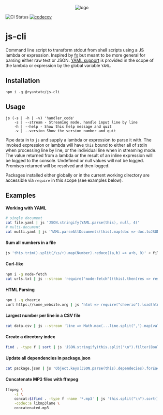 <p align="center">
<img src="https://flat.badgen.net/badge/JS/CLI/blue?icon=terminal&scale=15" alt="logo"/>
</p>

![CI Status](https://github.com/ryantate13/js-cli/actions/workflows/cd.yaml/badge.svg) [![codecov](https://codecov.io/gh/ryantate13/js-cli/branch/master/graph/badge.svg?token=Y0ML1BR16Z)](https://codecov.io/gh/ryantate13/js-cli)


# js-cli

Command line script to transform stdout from shell scripts using a JS lambda or expression. Inspired by [fx](https://github.com/antonmedv/fx) but meant to be more general for parsing either raw text or JSON. [YAML support](https://www.npmjs.com/package/yaml) is provided in the scope of the lambda or expression by the global variable `YAML`.

## Installation

```shell script
npm i -g @ryantate/js-cli
```

## Usage

```shell script
js (-s | -h | -v) 'handler_code'
    -s | --stream - Streaming mode, handle input line by line
    -h | --help - Show this help message and quit
    -v | --version Show the version number and quit
```

Pipe data in to `js` and supply a lambda or expression to parse it with. The invoked expression or lambda will have `this` bound to either all of stdin when processing line by line, or the individual line when in streaming mode. The value returned from a lambda or the result of an inline expression will be logged to the console. Undefined or null values will not be logged. Promises returned will be resolved and then logged. 

Packages installed either globally or in the current working directory are accessible via `require` in this scope (see examples below).

## Examples

#### Working with YAML

```bash
# single document
cat file.yaml | js 'JSON.stringify(YAML.parse(this), null, 4)'
# multi-document
cat multi.yaml | js 'YAML.parseAllDocuments(this).map(doc => doc.toJSON())'
```

#### Sum all numbers in a file

```bash
js 'this.trim().split(/\s/+).map(Number).reduce((a,b) => a+b, 0)' < file_of_numbers.txt
```

#### Curl-like

```bash
npm i -g node-fetch
cat urls.txt | js --stream 'require("node-fetch")(this).then(res => res.json())'
```

#### HTML Parsing

```bash
npm i -g cheerio
curl https://some_website.org | js 'html => require("cheerio").load(html).find("p").length'
```

#### Largest number per line in a CSV file

```bash
cat data.csv | js --stream 'line => Math.max(...line.split(",").map(val => Number(val) || -Infinity))'
```

#### Create a directory index

```bash
find . -type f | sort | js 'JSON.stringify(this.split("\n").filter(Boolean), null, 2)' > index.json
```

#### Update all dependencies in package.json

```bash
cat package.json | js 'Object.keys(JSON.parse(this).dependecies).forEach(d => console.log(d))' | xargs npm install
```

#### Concatenate MP3 files with ffmpeg

```bash
ffmpeg \
	-i \
	concat:$(find . -type f -name '*.mp3' | js 'this.split("\n").sort().join("|")') \
	-codec:a libmp3lame \
	concatenated.mp3
```
